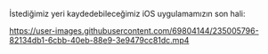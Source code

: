 İstediğimiz yeri kaydedebileceğimiz iOS uygulamamızın son hali:



https://user-images.githubusercontent.com/69804144/235005796-82134db1-6cbb-40eb-88e9-3e9479cc81dc.mp4

